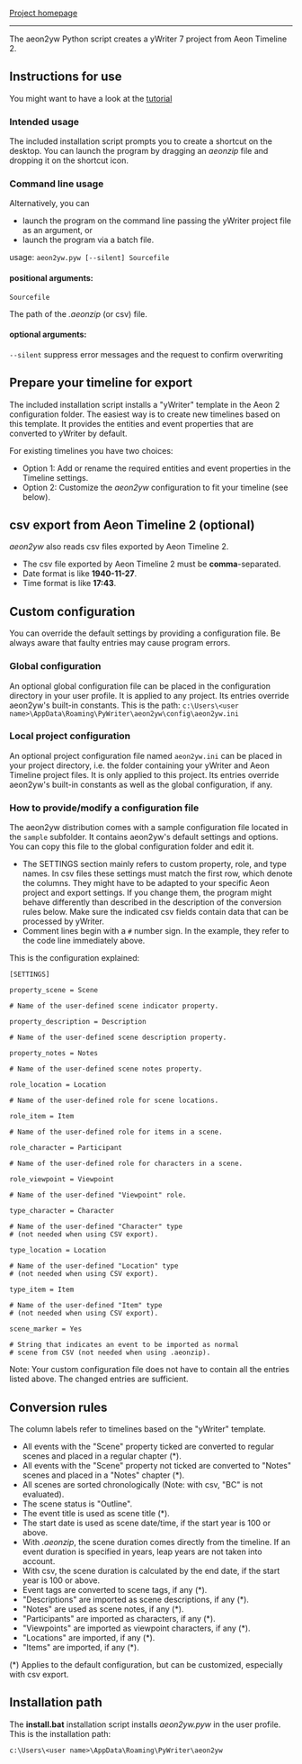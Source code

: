 [Project homepage](https://peter88213.github.io/aeon2yw)

------------------------------------------------------------------

The aeon2yw Python script creates a yWriter 7 project from Aeon Timeline 2.

## Instructions for use

You might want to have a look at the [tutorial](https://peter88213.github.io/aeon2yw/tutorial)

### Intended usage

The included installation script prompts you to create a shortcut on the desktop. You can launch the program by dragging an *aeonzip* file and dropping it on the shortcut icon. 

### Command line usage

Alternatively, you can

- launch the program on the command line passing the yWriter project file as an argument, or
- launch the program via a batch file.

usage: `aeon2yw.pyw [--silent] Sourcefile`

#### positional arguments:

`Sourcefile` 

The path of the *.aeonzip* (or csv) file.

#### optional arguments:

`--silent`  suppress error messages and the request to confirm overwriting

## Prepare your timeline for export

The included installation script installs a "yWriter" template in the Aeon 2 configuration folder. 
The easiest way is to create new timelines based on this template. It provides the entities and event properties that are converted to yWriter by default.

For existing timelines you have two choices:

- Option 1: Add or rename the required entities and event properties in the Timeline settings.
- Option 2: Customize the *aeon2yw* configuration to fit your timeline (see below).


## csv export from Aeon Timeline 2 (optional)

*aeon2yw* also reads csv files exported by Aeon Timeline 2. 

- The csv file exported by Aeon Timeline 2 must be **comma**-separated.
- Date format is like **1940-11-27**.
- Time format is like **17:43**.


## Custom configuration

You can override the default settings by providing a configuration file. Be always aware that faulty entries may cause program errors. 

### Global configuration

An optional global configuration file can be placed in the configuration directory in your user profile. It is applied to any project. Its entries override aeon2yw's built-in constants. This is the path:
`c:\Users\<user name>\AppData\Roaming\PyWriter\aeon2yw\config\aeon2yw.ini`
  
### Local project configuration

An optional project configuration file named `aeon2yw.ini` can be placed in your project directory, i.e. the folder containing your yWriter and Aeon Timeline project files. It is only applied to this project. Its entries override aeon2yw's built-in constants as well as the global configuration, if any.

### How to provide/modify a configuration file

The aeon2yw distribution comes with a sample configuration file located in the `sample` subfolder. It contains aeon2yw's default settings and options. You can copy this file to the global configuration folder and edit it.

- The SETTINGS section mainly refers to custom property, role, and type names. In csv files these settings must match the first row, which denote the columns. They might have to be adapted to your specific Aeon project and export settings. If you change them, the program might behave differently than described in the description of the conversion rules below. Make sure the indicated csv fields contain data that can be processed by yWriter.
- Comment lines begin with a `#` number sign. In the example, they refer to the code line immediately above.

This is the configuration explained: 

```
[SETTINGS]

property_scene = Scene

# Name of the user-defined scene indicator property.

property_description = Description

# Name of the user-defined scene description property.

property_notes = Notes

# Name of the user-defined scene notes property.

role_location = Location

# Name of the user-defined role for scene locations.

role_item = Item

# Name of the user-defined role for items in a scene.

role_character = Participant

# Name of the user-defined role for characters in a scene.

role_viewpoint = Viewpoint

# Name of the user-defined "Viewpoint" role.

type_character = Character

# Name of the user-defined "Character" type
# (not needed when using CSV export).

type_location = Location

# Name of the user-defined "Location" type
# (not needed when using CSV export).

type_item = Item

# Name of the user-defined "Item" type
# (not needed when using CSV export).

scene_marker = Yes

# String that indicates an event to be imported as normal
# scene from CSV (not needed when using .aeonzip).

```

Note: Your custom configuration file does not have to contain all the entries listed above. 
The changed entries are sufficient. 

## Conversion rules

The column labels refer to timelines based on the "yWriter" template. 

-   All events with the "Scene" property ticked are converted to regular scenes and placed in a regular chapter (*).
-   All events with the "Scene" property not ticked are converted to "Notes" scenes and placed in a "Notes" chapter (*).
-   All scenes are sorted chronologically (Note: with csv, "BC" is not evaluated). 
-   The scene status is "Outline". 
-	The event title is used as scene title (*).
- 	The start date is used as scene date/time, if the start year is 100 or above.
-	With *.aeonzip*, the scene duration comes directly from the timeline. If an event duration is specified in years, leap years are not taken into account. 
-	With csv, the scene duration is calculated by the end date, if the start year is 100 or above.
-	Event tags are converted to scene tags, if any (*).
-   "Descriptions" are imported as scene descriptions, if any (*).
-   "Notes" are used as scene notes, if any (*).
-	"Participants" are imported as characters, if any (*).
-	"Viewpoints" are imported as viewpoint characters, if any (*).
-	"Locations" are imported, if any (*).
-	"Items" are imported, if any (*).

(*) Applies to the default configuration, but can be customized, especially with csv export. 


## Installation path

The **install.bat** installation script installs *aeon2yw.pyw* in the user profile. This is the installation path: 

`c:\Users\<user name>\AppData\Roaming\PyWriter\aeon2yw`
    